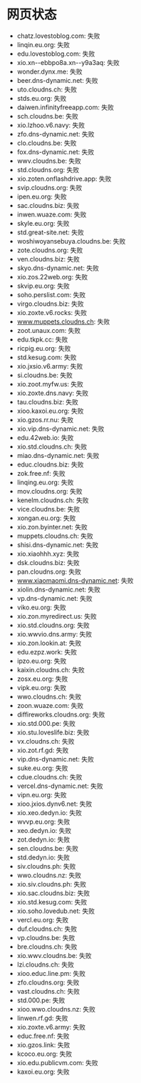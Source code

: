 # 网页状态
- chatz.lovestoblog.com: 失败
- linqin.eu.org: 失败
- edu.lovestoblog.com: 失败
- xio.xn--ebbpo8a.xn--y9a3aq: 失败
- wonder.dynx.me: 失败
- beer.dns-dynamic.net: 失败
- uto.cloudns.ch: 失败
- stds.eu.org: 失败
- daiwen.infinityfreeapp.com: 失败
- sch.cloudns.be: 失败
- xio.lzhoo.v6.navy: 失败
- zfo.dns-dynamic.net: 失败
- clo.cloudns.be: 失败
- fox.dns-dynamic.net: 失败
- wwv.cloudns.be: 失败
- std.cloudns.org: 失败
- xio.zoten.onflashdrive.app: 失败
- svip.cloudns.org: 失败
- ipen.eu.org: 失败
- sac.cloudns.biz: 失败
- inwen.wuaze.com: 失败
- skyle.eu.org: 失败
- std.great-site.net: 失败
- woshiwoyansebuya.cloudns.be: 失败
- zote.cloudns.org: 失败
- ven.cloudns.biz: 失败
- skyo.dns-dynamic.net: 失败
- xio.zos.22web.org: 失败
- skvip.eu.org: 失败
- soho.perslist.com: 失败
- virgo.cloudns.biz: 失败
- xio.zoxte.v6.rocks: 失败
- www.muppets.cloudns.ch: 失败
- zoot.unaux.com: 失败
- edu.tkpk.cc: 失败
- ricpig.eu.org: 失败
- std.kesug.com: 失败
- xio.jxsio.v6.army: 失败
- si.cloudns.be: 失败
- xio.zoot.myfw.us: 失败
- xio.zoxte.dns.navy: 失败
- tau.cloudns.biz: 失败
- xioo.kaxoi.eu.org: 失败
- xio.gzos.rr.nu: 失败
- xio.vip.dns-dynamic.net: 失败
- edu.42web.io: 失败
- xio.std.cloudns.ch: 失败
- miao.dns-dynamic.net: 失败
- educ.cloudns.biz: 失败
- zok.free.nf: 失败
- linqing.eu.org: 失败
- mov.cloudns.org: 失败
- kenelm.cloudns.ch: 失败
- vice.cloudns.be: 失败
- xongan.eu.org: 失败
- xio.zon.byinter.net: 失败
- muppets.cloudns.ch: 失败
- shisi.dns-dynamic.net: 失败
- xio.xiaohhh.xyz: 失败
- dsk.cloudns.biz: 失败
- pan.cloudns.org: 失败
- www.xiaomaomi.dns-dynamic.net: 失败
- xiolin.dns-dynamic.net: 失败
- vp.dns-dynamic.net: 失败
- viko.eu.org: 失败
- xio.zon.myredirect.us: 失败
- xio.std.cloudns.org: 失败
- xio.wwvio.dns.army: 失败
- xio.zon.lookin.at: 失败
- edu.ezpz.work: 失败
- ipzo.eu.org: 失败
- kaixin.cloudns.ch: 失败
- zosx.eu.org: 失败
- vipk.eu.org: 失败
- wwo.cloudns.ch: 失败
- zoon.wuaze.com: 失败
- diffireworks.cloudns.org: 失败
- xio.std.000.pe: 失败
- xio.stu.loveslife.biz: 失败
- vx.cloudns.ch: 失败
- xio.zot.rf.gd: 失败
- vip.dns-dynamic.net: 失败
- suke.eu.org: 失败
- cdue.cloudns.ch: 失败
- vercel.dns-dynamic.net: 失败
- vipn.eu.org: 失败
- xioo.jxios.dynv6.net: 失败
- xio.xeo.dedyn.io: 失败
- wvvp.eu.org: 失败
- xeo.dedyn.io: 失败
- zot.dedyn.io: 失败
- sen.cloudns.be: 失败
- std.dedyn.io: 失败
- siv.cloudns.ph: 失败
- wwo.cloudns.nz: 失败
- xio.siv.cloudns.ph: 失败
- xio.sac.cloudns.biz: 失败
- xio.std.kesug.com: 失败
- xio.soho.lovedub.net: 失败
- vercl.eu.org: 失败
- duf.cloudns.ch: 失败
- vp.cloudns.be: 失败
- bre.cloudns.ch: 失败
- xio.wwv.cloudns.be: 失败
- lzi.cloudns.ch: 失败
- xioo.educ.line.pm: 失败
- zfo.cloudns.org: 失败
- vast.cloudns.ch: 失败
- std.000.pe: 失败
- xioo.wwo.cloudns.nz: 失败
- linwen.rf.gd: 失败
- xio.zoxte.v6.army: 失败
- educ.free.nf: 失败
- xio.gzos.link: 失败
- kcoco.eu.org: 失败
- xio.edu.publicvm.com: 失败
- kaxoi.eu.org: 失败
